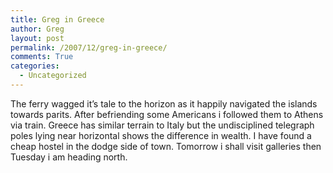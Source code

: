 ```yaml
---
title: Greg in Greece
author: Greg
layout: post
permalink: /2007/12/greg-in-greece/
comments: True
categories:
  - Uncategorized
---
```

The ferry wagged it&#8217;s tale to the horizon as it happily navigated the islands towards parits. After befriending some Americans i followed them to Athens via train. Greece has similar terrain to Italy but the undisciplined telegraph poles lying near horizontal shows the difference in wealth. I have found a cheap hostel in the dodge side of town. Tomorrow i shall visit galleries then Tuesday i am heading north.